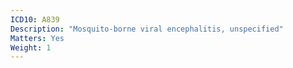 ```yaml
---
ICD10: A839
Description: "Mosquito-borne viral encephalitis, unspecified"
Matters: Yes
Weight: 1
---
```

